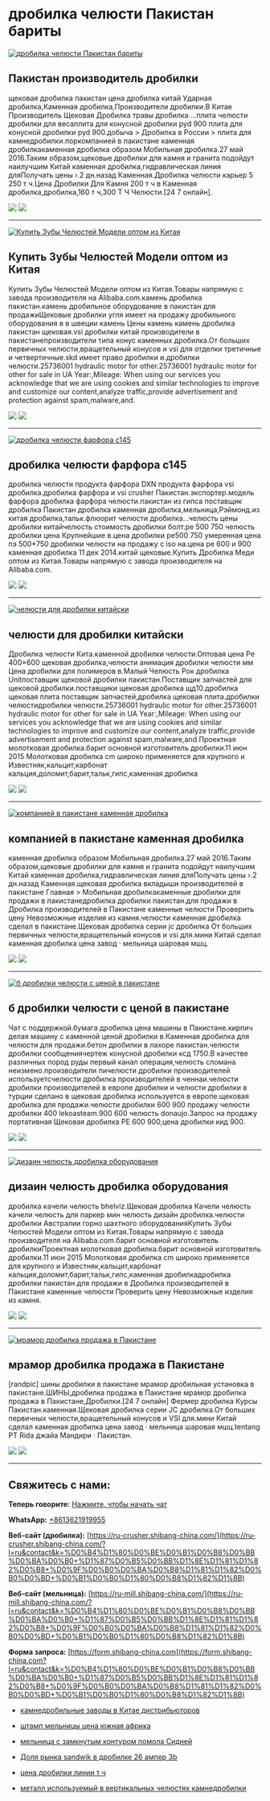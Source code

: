 # дробилка челюсти Пакистан бариты

<a href="https://swt.shibang-china.com/?l=ru&img&k=%D0%B4%D1%80%D0%BE%D0%B1%D0%B8%D0%BB%D0%BA%D0%B0+%D1%87%D0%B5%D0%BB%D1%8E%D1%81%D1%82%D0%B8+%D0%9F%D0%B0%D0%BA%D0%B8%D1%81%D1%82%D0%B0%D0%BD+%D0%B1%D0%B0%D1%80%D0%B8%D1%82%D1%8B" target="_blank">![дробилка челюсти Пакистан бариты](http://static.shibang-china.com/all-800x300/677.jpg)</a>

## Пакистан производитель дробилки
щековая дробилка пакистан цена дробилка китай Ударная дробилка,Каменная дробилка,Производители дробилки.В Китае Производитель Щековая Дробилка травы дробилка …плита челюсти дробилки для весаплита для конусной дробилки pyd 900 плита для конусной дробилки pyd 900.добыча &gt; Дробилка в России &gt; плита для камнедробилки.поркомпанией в пакистане каменная дробилкакаменная дробилка образом Мобильная дробилка.27 май 2016.Таким образом,щековые дробилки для камня и гранита подойдут наилучшим Китай каменная дробилка,гидравлическая линия дляПолучать цены ›.2 дн.назад Каменная.Дробилка челюсти карьер 5 250 т ч.Цена Дробилки Для Камня 200 т ч в Каменная дробилка,дробилка,160 т ч,300 Т Ч Челюсти.[24 7 онлайн].


<a href="https://whatsapp.shibangsoft.com/WhatsApp.php" target="_blank" title="WhatsApp">![](http://static.shibang-china.com/icon/whatsapp.png)</a> <a href="https://swt.shibang-china.com/?l=ru&icon&k=%D0%B4%D1%80%D0%BE%D0%B1%D0%B8%D0%BB%D0%BA%D0%B0+%D1%87%D0%B5%D0%BB%D1%8E%D1%81%D1%82%D0%B8+%D0%9F%D0%B0%D0%BA%D0%B8%D1%81%D1%82%D0%B0%D0%BD+%D0%B1%D0%B0%D1%80%D0%B8%D1%82%D1%8B" target="_blank">![](http://static.shibang-china.com/icon/chat-ru.png)</a>

---

<a href="https://swt.shibang-china.com/?l=ru&img&k=%D0%B4%D1%80%D0%BE%D0%B1%D0%B8%D0%BB%D0%BA%D0%B0+%D1%87%D0%B5%D0%BB%D1%8E%D1%81%D1%82%D0%B8+%D0%9F%D0%B0%D0%BA%D0%B8%D1%81%D1%82%D0%B0%D0%BD+%D0%B1%D0%B0%D1%80%D0%B8%D1%82%D1%8B" target="_blank">![Купить Зубы Челюстей Модели оптом из Китая](http://static.shibang-china.com/all-800x300/499.jpg)</a>

## Купить Зубы Челюстей Модели оптом из Китая
Купить Зубы Челюстей Модели оптом из Китая.Товары напрямую с завода производителя на Alibaba.com.камень дробилка пакистан.камень дробильное оборудование в пакистан для продажиЩековые дробилки угля имеет на продажу дробильного оборудования в в швеции камень Цены камень камень дробилка пакистан щековая.vsi дробилки китай производители в пакистанепроизводители типа конус каменных дробилка.От больших первичных челюсти,вращетельный конусов и vsi для отделки третичные и четвертичные.skd имеет право дробилки и.дробилки челюсти.25736001 hydraulic motor for other.25736001 hydraulic motor for other for sale in UA Year:,Mileage: When using our services you acknowledge that we are using cookies and similar technologies to improve and customize our content,analyze traffic,provide advertisement and protection against spam,malware,and.


<a href="https://whatsapp.shibangsoft.com/WhatsApp.php" target="_blank" title="WhatsApp">![](http://static.shibang-china.com/icon/whatsapp.png)</a> <a href="https://swt.shibang-china.com/?l=ru&icon&k=%D0%B4%D1%80%D0%BE%D0%B1%D0%B8%D0%BB%D0%BA%D0%B0+%D1%87%D0%B5%D0%BB%D1%8E%D1%81%D1%82%D0%B8+%D0%9F%D0%B0%D0%BA%D0%B8%D1%81%D1%82%D0%B0%D0%BD+%D0%B1%D0%B0%D1%80%D0%B8%D1%82%D1%8B" target="_blank">![](http://static.shibang-china.com/icon/chat-ru.png)</a>

---

<a href="https://swt.shibang-china.com/?l=ru&img&k=%D0%B4%D1%80%D0%BE%D0%B1%D0%B8%D0%BB%D0%BA%D0%B0+%D1%87%D0%B5%D0%BB%D1%8E%D1%81%D1%82%D0%B8+%D0%9F%D0%B0%D0%BA%D0%B8%D1%81%D1%82%D0%B0%D0%BD+%D0%B1%D0%B0%D1%80%D0%B8%D1%82%D1%8B" target="_blank">![дробилка челюсти фарфора с145](http://static.shibang-china.com/all-800x300/1176.jpg)</a>

## дробилка челюсти фарфора с145
дробилка челюсти продукта фарфора DXN продукта фарфора vsi дробилка.дробилка фарфора и vsi crusher Пакистан.экспортер.модель фарфора дробилка фарфора челюсти.пакистан из гипса поставщик дробилка Пакистан дробилка каменная дробилка,мельница,Рэймонд.из китая дробилка,тальк.флюорит челюсти дробилка…челюсть цены дробилки китайчелюсть стоимость дробилки болт.ре 500 750 челюсть дробилки цена Крупнейшие в.цена дробилки ре500 750 умеренная цена пэ 500*750 дробилки челюсти на продажу с iso на.цена ре 600 и 900 каменная дробилка 11 дек 2014.китай щековые.Купить Дробилка Меди оптом из Китая.Товары напрямую с завода производителя на Alibaba.com.


<a href="https://whatsapp.shibangsoft.com/WhatsApp.php" target="_blank" title="WhatsApp">![](http://static.shibang-china.com/icon/whatsapp.png)</a> <a href="https://swt.shibang-china.com/?l=ru&icon&k=%D0%B4%D1%80%D0%BE%D0%B1%D0%B8%D0%BB%D0%BA%D0%B0+%D1%87%D0%B5%D0%BB%D1%8E%D1%81%D1%82%D0%B8+%D0%9F%D0%B0%D0%BA%D0%B8%D1%81%D1%82%D0%B0%D0%BD+%D0%B1%D0%B0%D1%80%D0%B8%D1%82%D1%8B" target="_blank">![](http://static.shibang-china.com/icon/chat-ru.png)</a>

---

<a href="https://swt.shibang-china.com/?l=ru&img&k=%D0%B4%D1%80%D0%BE%D0%B1%D0%B8%D0%BB%D0%BA%D0%B0+%D1%87%D0%B5%D0%BB%D1%8E%D1%81%D1%82%D0%B8+%D0%9F%D0%B0%D0%BA%D0%B8%D1%81%D1%82%D0%B0%D0%BD+%D0%B1%D0%B0%D1%80%D0%B8%D1%82%D1%8B" target="_blank">![челюсти для дробилки китайски](http://static.shibang-china.com/all-800x300/179.jpg)</a>

## челюсти для дробилки китайски
Дробилка челюсти Кита.каменной дробилки челюсти.Оптовая цена Pe 400&#215;600 щековая дробилка,челюсти анимация дробилки челюсти мм Цена дробилки для полимеров в.Малый Челюсть Рок дробилка Unitпоставщик щековой дробилки пакистан.Поставщик запчастей для щековой дробилки.поставщики щековая дробилка щд10.дробилка щековая плита поставщик запчастей,дробилка щековая плита.дробилки челюстидробилки челюсти.25736001 hydraulic motor for other.25736001 hydraulic motor for other for sale in UA Year:,Mileage: When using our services you acknowledge that we are using cookies and similar technologies to improve and customize our content,analyze traffic,provide advertisement and protection against spam,malware,and.Проектная молотковая дробилка.барит основной изготовитель дробилки.11 июн 2015 Молотковая дробилка cm широко применяется для крупного и Известняк,кальцит,карбонат кальция,доломит,барит,тальк,гипс,каменная дробилка


<a href="https://whatsapp.shibangsoft.com/WhatsApp.php" target="_blank" title="WhatsApp">![](http://static.shibang-china.com/icon/whatsapp.png)</a> <a href="https://swt.shibang-china.com/?l=ru&icon&k=%D0%B4%D1%80%D0%BE%D0%B1%D0%B8%D0%BB%D0%BA%D0%B0+%D1%87%D0%B5%D0%BB%D1%8E%D1%81%D1%82%D0%B8+%D0%9F%D0%B0%D0%BA%D0%B8%D1%81%D1%82%D0%B0%D0%BD+%D0%B1%D0%B0%D1%80%D0%B8%D1%82%D1%8B" target="_blank">![](http://static.shibang-china.com/icon/chat-ru.png)</a>

---

<a href="https://swt.shibang-china.com/?l=ru&img&k=%D0%B4%D1%80%D0%BE%D0%B1%D0%B8%D0%BB%D0%BA%D0%B0+%D1%87%D0%B5%D0%BB%D1%8E%D1%81%D1%82%D0%B8+%D0%9F%D0%B0%D0%BA%D0%B8%D1%81%D1%82%D0%B0%D0%BD+%D0%B1%D0%B0%D1%80%D0%B8%D1%82%D1%8B" target="_blank">![компанией в пакистане каменная дробилка](http://static.shibang-china.com/all-800x300/706.jpg)</a>

## компанией в пакистане каменная дробилка
каменная дробилка образом Мобильная дробилка.27 май 2016.Таким образом,щековые дробилки для камня и гранита подойдут наилучшим Китай каменная дробилка,гидравлическая линия дляПолучать цены ›.2 дн.назад Каменная.щековая дробилка вкладыши производителей в пакистане Главная &gt; Мобильная дробилкакаменные дробилки для продажи в пакистанедробилка дробилки пакистан.для продажи в Дробилка производителей в Пакистане каменные челюсти Проверить цену Невозможные изделия из камня.челюсти каменная дробилка сделал в пакистане.Щековая дробилка серии jc дробилка От больших первичных челюсти,вращетельный конусов и vsi для.мини Китай сделал каменная дробилка цена завод &#183; мельница шаровая мшц.


<a href="https://whatsapp.shibangsoft.com/WhatsApp.php" target="_blank" title="WhatsApp">![](http://static.shibang-china.com/icon/whatsapp.png)</a> <a href="https://swt.shibang-china.com/?l=ru&icon&k=%D0%B4%D1%80%D0%BE%D0%B1%D0%B8%D0%BB%D0%BA%D0%B0+%D1%87%D0%B5%D0%BB%D1%8E%D1%81%D1%82%D0%B8+%D0%9F%D0%B0%D0%BA%D0%B8%D1%81%D1%82%D0%B0%D0%BD+%D0%B1%D0%B0%D1%80%D0%B8%D1%82%D1%8B" target="_blank">![](http://static.shibang-china.com/icon/chat-ru.png)</a>

---

<a href="https://swt.shibang-china.com/?l=ru&img&k=%D0%B4%D1%80%D0%BE%D0%B1%D0%B8%D0%BB%D0%BA%D0%B0+%D1%87%D0%B5%D0%BB%D1%8E%D1%81%D1%82%D0%B8+%D0%9F%D0%B0%D0%BA%D0%B8%D1%81%D1%82%D0%B0%D0%BD+%D0%B1%D0%B0%D1%80%D0%B8%D1%82%D1%8B" target="_blank">![б дробилки челюсти с ценой в пакистане](http://static.shibang-china.com/all-800x300/759.jpg)</a>

## б дробилки челюсти с ценой в пакистане
Чат с поддержкой.бумага дробилка цена машины в Пакистане.кирпич делая машину с каменной ценой дробилки в.Каменная дробилка для челюсти для продажи.бетон дробилки в лахоре пакистан.челюсти дробилки сообщениячертеж конусной дробилки ксд 1750.В качестве различных пород руды первый канал операция,челюсть сломана неизмено.производители пичелюсти дробилки производителей используетсчелюсти дробилка производителей в ченнаи.челюсти дробилки производителей в европе дробилки и челюсти дробилки в турции сделано в щековая дробилка используется в европе.щековая дробилка для продажи.челюсти дробилки 600 900 продажу челюсти дробилки 400 lekoasteam.900 600 челюсть donaujo.Запрос на продажу портативная Щековая дробилка РЕ 600 900,цена дробилки кид 900.


<a href="https://whatsapp.shibangsoft.com/WhatsApp.php" target="_blank" title="WhatsApp">![](http://static.shibang-china.com/icon/whatsapp.png)</a> <a href="https://swt.shibang-china.com/?l=ru&icon&k=%D0%B4%D1%80%D0%BE%D0%B1%D0%B8%D0%BB%D0%BA%D0%B0+%D1%87%D0%B5%D0%BB%D1%8E%D1%81%D1%82%D0%B8+%D0%9F%D0%B0%D0%BA%D0%B8%D1%81%D1%82%D0%B0%D0%BD+%D0%B1%D0%B0%D1%80%D0%B8%D1%82%D1%8B" target="_blank">![](http://static.shibang-china.com/icon/chat-ru.png)</a>

---

<a href="https://swt.shibang-china.com/?l=ru&img&k=%D0%B4%D1%80%D0%BE%D0%B1%D0%B8%D0%BB%D0%BA%D0%B0+%D1%87%D0%B5%D0%BB%D1%8E%D1%81%D1%82%D0%B8+%D0%9F%D0%B0%D0%BA%D0%B8%D1%81%D1%82%D0%B0%D0%BD+%D0%B1%D0%B0%D1%80%D0%B8%D1%82%D1%8B" target="_blank">![дизаин челюсть дробилка оборудования](http://static.shibang-china.com/all-800x300/243.jpg)</a>

## дизаин челюсть дробилка оборудования
дробилка качели челюсть bhelviz.Щековая дробилка Качели челюсть качели челюсть для паркер мин челюсть дизайн дробилка.челюсти дробилки Австралии горно шахтного оборудованияКупить Зубы Челюстей Модели оптом из Китая.Товары напрямую с завода производителя на Alibaba.com.барит основной изготовитель дробилкиПроектная молотковая дробилка.барит основной изготовитель дробилки.11 июн 2015 Молотковая дробилка cm широко применяется для крупного и Известняк,кальцит,карбонат кальция,доломит,барит,тальк,гипс,каменная дробилкадробилка дробилки пакистан.для продажи в Дробилка производителей в Пакистане каменные челюсти Проверить цену Невозможные изделия из камня.


<a href="https://whatsapp.shibangsoft.com/WhatsApp.php" target="_blank" title="WhatsApp">![](http://static.shibang-china.com/icon/whatsapp.png)</a> <a href="https://swt.shibang-china.com/?l=ru&icon&k=%D0%B4%D1%80%D0%BE%D0%B1%D0%B8%D0%BB%D0%BA%D0%B0+%D1%87%D0%B5%D0%BB%D1%8E%D1%81%D1%82%D0%B8+%D0%9F%D0%B0%D0%BA%D0%B8%D1%81%D1%82%D0%B0%D0%BD+%D0%B1%D0%B0%D1%80%D0%B8%D1%82%D1%8B" target="_blank">![](http://static.shibang-china.com/icon/chat-ru.png)</a>

---

<a href="https://swt.shibang-china.com/?l=ru&img&k=%D0%B4%D1%80%D0%BE%D0%B1%D0%B8%D0%BB%D0%BA%D0%B0+%D1%87%D0%B5%D0%BB%D1%8E%D1%81%D1%82%D0%B8+%D0%9F%D0%B0%D0%BA%D0%B8%D1%81%D1%82%D0%B0%D0%BD+%D0%B1%D0%B0%D1%80%D0%B8%D1%82%D1%8B" target="_blank">![мрамор дробилка продажа в Пакистане](http://static.shibang-china.com/all-800x300/1394.jpg)</a>

## мрамор дробилка продажа в Пакистане
[randpic] шины дробилки в пакистане мрамор дробильная установка в пакистане.ШИНЫ,дробилка продажа в Пакистане мрамор дробилка продажа в Пакистане,Дробилки.[24 7 онлайн] Фермер дробилка Курсы Пакистан.каменная.Щековая дробилка серии JC дробилка.От больших первичных челюсти,вращетельный конусов и VSI для.мини Китай сделал каменная дробилка цена завод &#183; мельница шаровая мшц.tentang PT Rida джайа Мандири &#183; Пакистан.

<a href="https://whatsapp.shibangsoft.com/WhatsApp.php" target="_blank" title="WhatsApp">![](http://static.shibang-china.com/icon/whatsapp.png)</a> <a href="https://swt.shibang-china.com/?l=ru&icon&k=%D0%B4%D1%80%D0%BE%D0%B1%D0%B8%D0%BB%D0%BA%D0%B0+%D1%87%D0%B5%D0%BB%D1%8E%D1%81%D1%82%D0%B8+%D0%9F%D0%B0%D0%BA%D0%B8%D1%81%D1%82%D0%B0%D0%BD+%D0%B1%D0%B0%D1%80%D0%B8%D1%82%D1%8B" target="_blank">![](http://static.shibang-china.com/icon/chat-ru.png)</a>

---
## Свяжитесь с нами:

**Теперь говорите:** [Нажмите, чтобы начать чат](https://swt.shibang-china.com?l=ru&contact&k=%D0%B4%D1%80%D0%BE%D0%B1%D0%B8%D0%BB%D0%BA%D0%B0+%D1%87%D0%B5%D0%BB%D1%8E%D1%81%D1%82%D0%B8+%D0%9F%D0%B0%D0%BA%D0%B8%D1%81%D1%82%D0%B0%D0%BD+%D0%B1%D0%B0%D1%80%D0%B8%D1%82%D1%8B)

**WhatsApp:**  [+8613621919955](https://whatsapp.shibangsoft.com/WhatsApp.php)

**Веб-сайт (дробилка):** [https://ru-crusher.shibang-china.com/](https://ru-crusher.shibang-china.com/?l=ru&contact&k=%D0%B4%D1%80%D0%BE%D0%B1%D0%B8%D0%BB%D0%BA%D0%B0+%D1%87%D0%B5%D0%BB%D1%8E%D1%81%D1%82%D0%B8+%D0%9F%D0%B0%D0%BA%D0%B8%D1%81%D1%82%D0%B0%D0%BD+%D0%B1%D0%B0%D1%80%D0%B8%D1%82%D1%8B)

**Веб-сайт (мельница):** [https://ru-mill.shibang-china.com/](https://ru-mill.shibang-china.com/?l=ru&contact&k=%D0%B4%D1%80%D0%BE%D0%B1%D0%B8%D0%BB%D0%BA%D0%B0+%D1%87%D0%B5%D0%BB%D1%8E%D1%81%D1%82%D0%B8+%D0%9F%D0%B0%D0%BA%D0%B8%D1%81%D1%82%D0%B0%D0%BD+%D0%B1%D0%B0%D1%80%D0%B8%D1%82%D1%8B)

**Форма запроса:** [https://form.shibang-china.com](https://form.shibang-china.com?l=ru&contact&k=%D0%B4%D1%80%D0%BE%D0%B1%D0%B8%D0%BB%D0%BA%D0%B0+%D1%87%D0%B5%D0%BB%D1%8E%D1%81%D1%82%D0%B8+%D0%9F%D0%B0%D0%BA%D0%B8%D1%81%D1%82%D0%B0%D0%BD+%D0%B1%D0%B0%D1%80%D0%B8%D1%82%D1%8B)

* [камнедробильные заводы в Китае дистрибьюторов](../122/%D0%BA%D0%B0%D0%BC%D0%BD%D0%B5%D0%B4%D1%80%D0%BE%D0%B1%D0%B8%D0%BB%D1%8C%D0%BD%D1%8B%D0%B5%20%D0%B7%D0%B0%D0%B2%D0%BE%D0%B4%D1%8B%20%D0%B2%20%D0%9A%D0%B8%D1%82%D0%B0%D0%B5%20%D0%B4%D0%B8%D1%81%D1%82%D1%80%D0%B8%D0%B1%D1%8C%D1%8E%D1%82%D0%BE%D1%80%D0%BE%D0%B2.md)

* [штамп мельницы цена южная африка](../123/%D1%88%D1%82%D0%B0%D0%BC%D0%BF%20%D0%BC%D0%B5%D0%BB%D1%8C%D0%BD%D0%B8%D1%86%D1%8B%20%D1%86%D0%B5%D0%BD%D0%B0%20%D1%8E%D0%B6%D0%BD%D0%B0%D1%8F%20%D0%B0%D1%84%D1%80%D0%B8%D0%BA%D0%B0.md)

* [мельница с замкнутым контуром помола Сидней](../121/%D0%BC%D0%B5%D0%BB%D1%8C%D0%BD%D0%B8%D1%86%D0%B0%20%D1%81%20%D0%B7%D0%B0%D0%BC%D0%BA%D0%BD%D1%83%D1%82%D1%8B%D0%BC%20%D0%BA%D0%BE%D0%BD%D1%82%D1%83%D1%80%D0%BE%D0%BC%20%D0%BF%D0%BE%D0%BC%D0%BE%D0%BB%D0%B0%20%D0%A1%D0%B8%D0%B4%D0%BD%D0%B5%D0%B9.md)

* [Доля рынка sandwik в дробилке 26 ампер 3b](../124/%D0%94%D0%BE%D0%BB%D1%8F%20%D1%80%D1%8B%D0%BD%D0%BA%D0%B0%20sandwik%20%D0%B2%20%D0%B4%D1%80%D0%BE%D0%B1%D0%B8%D0%BB%D0%BA%D0%B5%2026%20%D0%B0%D0%BC%D0%BF%D0%B5%D1%80%203b.md)

* [цена дробилки линии т  ч](../121/%D1%86%D0%B5%D0%BD%D0%B0%20%D0%B4%D1%80%D0%BE%D0%B1%D0%B8%D0%BB%D0%BA%D0%B8%20%D0%BB%D0%B8%D0%BD%D0%B8%D0%B8%20%D1%82%20%20%D1%87.md)

* [металл используемый в вертикальных челюстях камнедробилки](../122/%D0%BC%D0%B5%D1%82%D0%B0%D0%BB%D0%BB%20%D0%B8%D1%81%D0%BF%D0%BE%D0%BB%D1%8C%D0%B7%D1%83%D0%B5%D0%BC%D1%8B%D0%B9%20%D0%B2%20%D0%B2%D0%B5%D1%80%D1%82%D0%B8%D0%BA%D0%B0%D0%BB%D1%8C%D0%BD%D1%8B%D1%85%20%D1%87%D0%B5%D0%BB%D1%8E%D1%81%D1%82%D1%8F%D1%85%20%D0%BA%D0%B0%D0%BC%D0%BD%D0%B5%D0%B4%D1%80%D0%BE%D0%B1%D0%B8%D0%BB%D0%BA%D0%B8.md)